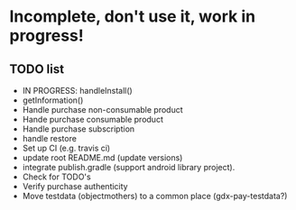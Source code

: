 # Incomplete, don't use it, work in progress!

## TODO list

* IN PROGRESS: handleInstall()
* getInformation()
* Handle purchase non-consumable product
* Hande purchase consumable product
* Handle purchase subscription
* handle restore
* Set up CI (e.g. travis ci)
* update root README.md (update versions)
* integrate publish.gradle (support android library project).
* Check for TODO's
* Verify purchase authenticity
* Move testdata (objectmothers) to a common place (gdx-pay-testdata?)
